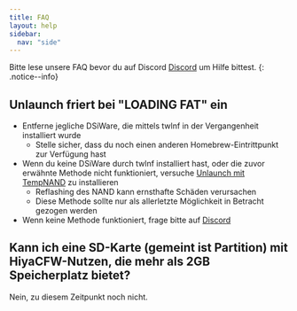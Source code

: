 ```yaml
---
title: FAQ
layout: help
sidebar:
  nav: "side"
---
```


Bitte lese unsere FAQ bevor du auf Discord [Discord](/help/discord) um Hilfe bittest.
{: .notice--info}

## Unlaunch friert bei "LOADING FAT" ein

- Entferne jegliche DSiWare, die mittels twlnf in der Vergangenheit installiert wurde
  - Stelle sicher, dass du noch einen anderen Homebrew-Eintrittpunkt zur Verfügung hast
- Wenn du keine DSiWare durch twlnf installiert hast, oder die zuvor erwähnte Methode nicht funktioniert, versuche [Unlaunch mit TempNAND](/more/installing-unlaunch-(tempnand)) zu installieren
  - Reflashing des NAND kann ernsthafte Schäden verursachen
  - Diese Methode sollte nur als allerletzte Möglichkeit in Betracht gezogen werden
- Wenn keine Methode funktioniert, frage bitte auf [Discord](/help/discord)

## Kann ich eine SD-Karte (gemeint ist Partition) mit HiyaCFW-Nutzen, die mehr als 2GB Speicherplatz bietet?

Nein, zu diesem Zeitpunkt noch nicht.

